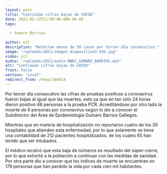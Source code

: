 ```yaml
---
layout: post
title: "Continúan cifras bajas de COVID"
date: 2021-05-12T21:09:00.000-06:00
tags:
  
  - Gumaro Barrios
  
author: nil
description: "Detectan menos de 50 casos por tercer día consecutivo."
image: "/uploads/2021/images-diapositiva3-336.jpg"
video: nil
audio: "/uploads/2021/audio-MW01_GUMARO_BARRIOS.mp3"
alt: "Continúan cifras bajas de COVID"
front: false
section: "Local"
redirect_from: /news/184424
---
```


Por tercer día consecutivo las cifras de pruebas positivas a coronavirus fueron bajas al igual que las muertes, esto ya que en tan sólo 24 horas dieron positivo 46 personas a la prueba PCR. Acreditándose por otro lado la muerte de 6 personas por coronavirus según lo dio a conocer el Subdirector del Área de Epidemiología Gumaro Barrios Gallegos.

Mientras que en materia de hospitalización no reportaron cuatro de los 30 hospitales que atienden esta enfermedad, por lo que solamente se tiene una contabilidad de 212 pacientes hospitalizados, de los cuales 65 han tenido que ser intubados.

El médico recalcó que esta baja de números es resultado del súper-cierre, por lo que exhortó a la población a continuar con las medidas de sanidad. Por otra parte dio a conocer que los índices de muerte se encuentran en 179 personas que han perdido la vida por cada cien mil habitantes.
